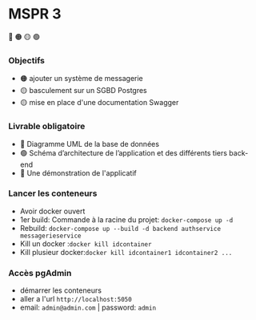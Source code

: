 # MSPR 3
🔴 🟠 🟡 🟢

### Objectifs
- 🟠 ajouter un système de messagerie
- 🟡 basculement sur un SGBD Postgres
- 🟡 mise en place d'une documentation Swagger

### Livrable obligatoire
- 🔴 Diagramme UML de la base de données
- 🟢 Schéma d’architecture de l’application et des différents tiers back-end
- 🔴 Une démonstration de l'applicatif

### Lancer les conteneurs
- Avoir docker ouvert
- 1er build: Commande à la racine du projet: `docker-compose up -d`
- Rebuild: `docker-compose up --build -d backend authservice messagerieservice`
- Kill un docker :`docker kill idcontainer`
- Kill plusieur docker:`docker kill idcontainer1 idcontainer2 ...`

### Accès pgAdmin
- démarrer les conteneurs
- aller a l'url `http://localhost:5050`
- email: `admin@admin.com` | password: `admin`
